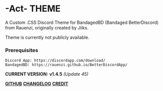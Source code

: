 # -Act- THEME

A Custom .CSS Discord Theme for BandagedBD (Bandaged BetterDiscord) from Rauenzi, originally created by Jiiks.

Theme is currently not publicly available.

### Prerequisites
```
Discord App: https://discordapp.com/download/
BandagedBD: https://rauenzi.github.io/BetterDiscordApp/
```

__CURRENT VERSION:__ **v1.4.5** *(Update 45)*

**[GITHUB](https://github.com/Actarr/Act/)** 
**[CHANGELOG](https://actarr.github.io/Act/text/changelog.txt)** 
**[CREDIT](https://actarr.github.io/Act/text/credit.txt)**


